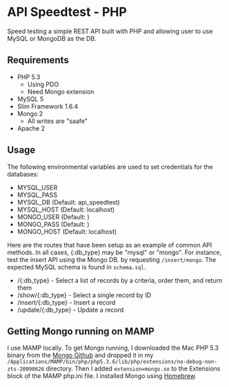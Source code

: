 # API Speedtest - PHP 

Speed testing a simple REST API built with PHP and allowing user to use MySQL or MongoDB as the DB.

## Requirements

- PHP 5.3
	- Using PDO
	- Need Mongo extension
- MySQL 5
- Slim Framework 1.6.4
- Mongo 2
	- All writes are "saafe"
- Apache 2

## Usage

The following environmental variables are used to set credentials for the databases:

- MYSQL_USER 
- MYSQL_PASS 
- MYSQL_DB (Default: api_speedtest)
- MYSQL_HOST (Default: localhost)
- MONGO_USER (Default: <empty>)
- MONGO_PASS (Default: <empty>)
- MONGO_HOST (Default: localhost)

Here are the routes that have been setup as an example of common API methods.  In all cases, {:db_type} may be "mysql" or "mongo".  For instance, test the insert API using the Mongo DB. by requesting `/insert/mongo`.  The expected MySQL schema is found in `schema.sql`.

- /{:db_type} - Select a list of records by a criteria, order them, and return them
- /show/{:db_type} - Select a single record by ID
- /insert/{:db_type} - Insert a record
- /update/{:db_type} - Update a record

## Getting Mongo running on MAMP

I use MAMP locally.  To get Mongo running, I downloaded the Mac PHP 5.3 binary from the [Mongo Github](https://github.com/mongodb/mongo-php-driver/downloads) and dropped it in my `/Applications/MAMP/bin/php/php5.3.6/lib/php/extensions/no-debug-non-zts-20090626` directory.  Then I added `extension=mongo.so` to the Extensions block of the MAMP php.ini file. I installed Mongo using [Homebrew](http://mxcl.github.com/homebrew/).
